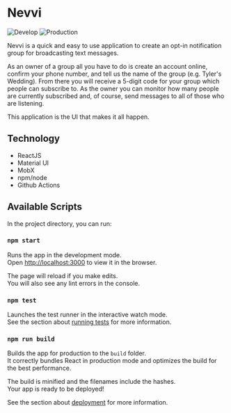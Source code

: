 # Nevvi

![Develop](https://github.com/Nevvi/Nevvi/actions/workflows/deploy-dev.yml/badge.svg)
![Production](https://github.com/Nevvi/Nevvi/actions/workflows/deploy-prod.yml/badge.svg)

Nevvi is a quick and easy to use application to create an opt-in notification group for broadcasting text messages. 

As an owner of a group all you have to do is create an account online, confirm your phone number, and tell us the
name of the group (e.g. Tyler's Wedding). From there you will receive a 5-digit code for your group which people
can subscribe to. As the owner you can monitor how many people are currently subscribed and, of course, send
messages to all of those who are listening.

This application is the UI that makes it all happen.

## Technology

- ReactJS
- Material UI
- MobX
- npm/node
- Github Actions

## Available Scripts

In the project directory, you can run:

### `npm start`

Runs the app in the development mode.<br />
Open [http://localhost:3000](http://localhost:3000) to view it in the browser.

The page will reload if you make edits.<br />
You will also see any lint errors in the console.

### `npm test`

Launches the test runner in the interactive watch mode.<br />
See the section about [running tests](https://facebook.github.io/create-react-app/docs/running-tests) for more information.

### `npm run build`

Builds the app for production to the `build` folder.<br />
It correctly bundles React in production mode and optimizes the build for the best performance.

The build is minified and the filenames include the hashes.<br />
Your app is ready to be deployed!

See the section about [deployment](https://facebook.github.io/create-react-app/docs/deployment) for more information.
